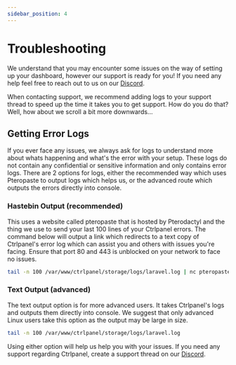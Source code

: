 ```yaml
---
sidebar_position: 4
---
```


# Troubleshooting

We understand that you may encounter some issues on the way of setting up your dashboard, however our support is ready for you! If you need any help feel free to reach out to us on our [Discord](https://discord.gg/ctrlpanel).

When contacting support, we recommend adding logs to your support thread to speed up the time it takes you to get support. How do you do that? Well, how about we scroll a bit more downwards...

## Getting Error Logs

If you ever face any issues, we always ask for logs to understand more about whats happening and what's the error with your setup. These logs do not contain any confidential or sensitive information and only contains error logs. There are 2 options for logs, either the recommended way which uses Pteropaste to output logs which helps us, or the advanced route which outputs the errors directly into console.

### Hastebin Output (recommended)

This uses a website called pteropaste that is hosted by Pterodactyl and the thing we use to send your last 100 lines of your Ctrlpanel errors. The command below will output a link which redirects to a text copy of Ctrlpanel's error log which can assist you and others with issues you're facing. Ensure that port 80 and 443 is unblocked on your network to face no issues.

```bash
tail -n 100 /var/www/ctrlpanel/storage/logs/laravel.log | nc pteropaste.com 99
```

### Text Output (advanced)

The text output option is for more advanced users. It takes Ctrlpanel's logs and outputs them directly into console. We suggest that only advanced Linux users take this option as the output may be large in size.

```bash
tail -n 100 /var/www/ctrlpanel/storage/logs/laravel.log
```

Using either option will help us help you with your issues. If you need any support regarding Ctrlpanel, create a support thread on our [Discord](https://discord.gg/ctrlpanel).
